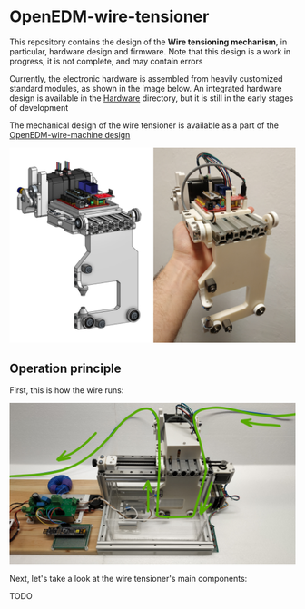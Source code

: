 # OpenEDM-wire-tensioner

This repository contains the design of the **Wire tensioning mechanism**, in particular, hardware design and firmware. Note that this design is a work in progress, it is not complete, and may contain errors

Currently, the electronic hardware is assembled from heavily customized standard modules, as shown in the image below. An integrated hardware design is available in the [Hardware](https://github.com/OpenEDM/OpenEDM-wire-tensioner/tree/main/Hardware) directory, but it is still in the early stages of development

The mechanical design of the wire tensioner is available as a part of the [OpenEDM-wire-machine design](https://github.com/OpenEDM/OpenEDM-wire-machine)

![](https://github.com/OpenEDM/.github/blob/main/images/wire_tensioner.png)

## Operation principle

First, this is how the wire runs:

![](https://github.com/OpenEDM/.github/blob/main/images/wire_path.jpg)

Next, let's take a look at the wire tensioner's main components:

TODO
